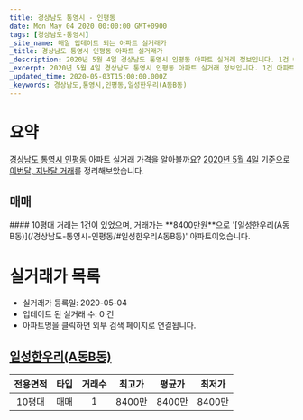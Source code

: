 ```yaml
---
title: 경상남도 통영시 - 인평동
date: Mon May 04 2020 00:00:00 GMT+0900
tags: [경상남도-통영시]
_site_name: 매일 업데이트 되는 아파트 실거래가
_title: 경상남도 통영시 인평동 아파트 실거래가
_description: 2020년 5월 4일 경상남도 통영시 인평동 아파트 실거래 정보입니다. 1건 아파트 정보가 있습니다.
_excerpt: 2020년 5월 4일 경상남도 통영시 인평동 아파트 실거래 정보입니다. 1건 아파트 정보가 있습니다.
_updated_time: 2020-05-03T15:00:00.000Z
_keywords: 경상남도,통영시,인평동,일성한우리(A동B동)
---
```





# 요약
<ins>경상남도 통영시 인평동</ins> 아파트 실거래 가격을 알아볼까요? <ins>2020년 5월 4일</ins> 기준으로 <ins>이번달, 지난달 거래</ins>를 정리해보았습니다.

## 매매
<div class="container">
<div class="twelve columns" markdown="1">
#### 10평대
거래는 1건이 있었으며, 거래가는 **8400만원**으로 '[일성한우리(A동B동)](/경상남도-통영시-인평동/#일성한우리A동B동)' 아파트이었습니다.
</div>
</div>



# 실거래가 목록
- 실거래가 등록일: 2020-05-04
- 업데이트 된 실거래 수: 0 건
- 아파트명을 클릭하면 외부 검색 페이지로 연결됩니다.

## [일성한우리(A동B동)](#일성한우리A동B동)

|전용면적|타입|거래수|최고가|평균가|최저가|
|:---:|:---:|:---:|:---:|:---:|:---:|
|10평대|<span class="deal-type-1">매매</span>|1|8400만|8400만|8400만|

<br/>



